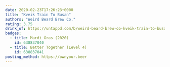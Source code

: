 ```yaml
---
date: 2020-02-23T17:26:23+0000
title: "Kveik Train To Busan"
authors: "Weird Beard Brew Co."
rating: 3.75
drink_of: https://untappd.com/b/weird-beard-brew-co-kveik-train-to-busan/3226736
badges:
  - title: Mardi Gras (2020)
    id: 638837040
  - title: Better Together (Level 4)
    id: 638837041
posting_method: https://ownyour.beer
---
```


